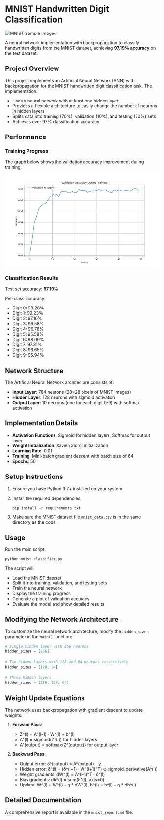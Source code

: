 # MNIST Handwritten Digit Classification

![MNIST Sample Images](https://upload.wikimedia.org/wikipedia/commons/2/27/MnistExamples.png)

A neural network implementation with backpropagation to classify handwritten digits from the MNIST dataset, achieving **97.19% accuracy** on the test dataset.

## Project Overview

This project implements an Artificial Neural Network (ANN) with backpropagation for the MNIST handwritten digit classification task. The implementation:

- Uses a neural network with at least one hidden layer
- Provides a flexible architecture to easily change the number of neurons in hidden layers
- Splits data into training (70%), validation (10%), and testing (20%) sets
- Achieves over 97% classification accuracy

## Performance

### Training Progress

The graph below shows the validation accuracy improvement during training:

![Validation Accuracy During Training](validation_accuracy.png)

### Classification Results

Test set accuracy: **97.19%**

Per-class accuracy:
- Digit 0: 98.28%
- Digit 1: 99.23%
- Digit 2: 97.16%
- Digit 3: 96.58%
- Digit 4: 96.78%
- Digit 5: 95.58%
- Digit 6: 98.09%
- Digit 7: 97.31%
- Digit 8: 96.65%
- Digit 9: 95.94%

## Network Structure

The Artificial Neural Network architecture consists of:

- **Input Layer**: 784 neurons (28×28 pixels of MNIST images)
- **Hidden Layer**: 128 neurons with sigmoid activation
- **Output Layer**: 10 neurons (one for each digit 0-9) with softmax activation

## Implementation Details

- **Activation Functions**: Sigmoid for hidden layers, Softmax for output layer
- **Weight Initialization**: Xavier/Glorot initialization
- **Learning Rate**: 0.01
- **Training**: Mini-batch gradient descent with batch size of 64
- **Epochs**: 50

## Setup Instructions

1. Ensure you have Python 3.7+ installed on your system.

2. Install the required dependencies:
   ```
   pip install -r requirements.txt
   ```

3. Make sure the MNIST dataset file `mnist_data.csv` is in the same directory as the code.

## Usage

Run the main script:
```
python mnist_classifier.py
```

The script will:
- Load the MNIST dataset
- Split it into training, validation, and testing sets
- Train the neural network
- Display the training progress
- Generate a plot of validation accuracy
- Evaluate the model and show detailed results

## Modifying the Network Architecture

To customize the neural network architecture, modify the `hidden_sizes` parameter in the `main()` function:

```python
# Single hidden layer with 256 neurons
hidden_sizes = [256]

# Two hidden layers with 128 and 64 neurons respectively
hidden_sizes = [128, 64]

# Three hidden layers
hidden_sizes = [256, 128, 64]
```

## Weight Update Equations

The network uses backpropagation with gradient descent to update weights:

1. **Forward Pass**:
   - Z^(l) = A^(l-1) · W^(l) + b^(l)
   - A^(l) = sigmoid(Z^(l)) for hidden layers
   - A^(output) = softmax(Z^(output)) for output layer

2. **Backward Pass**:
   - Output error: δ^(output) = A^(output) - y
   - Hidden error: δ^(l) = (δ^(l+1) · W^(l+1)^T) ⊙ sigmoid_derivative(A^(l))
   - Weight gradients: dW^(l) = A^(l-1)^T · δ^(l)
   - Bias gradients: db^(l) = sum(δ^(l), axis=0)
   - Update: W^(l) = W^(l) - η * dW^(l), b^(l) = b^(l) - η * db^(l)

## Detailed Documentation

A comprehensive report is available in the `mnist_report.md` file. 